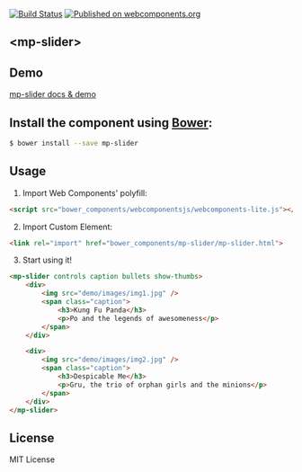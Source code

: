 [![Build Status](https://travis-ci.org/mpachnis/mp-slider.svg?branch=master)](https://travis-ci.org/mpachnis/mp-slider) [![Published on webcomponents.org](https://img.shields.io/badge/webcomponents.org-published-blue.svg)](https://www.webcomponents.org/element/mpachnis/mp-slider)


## &lt;mp-slider&gt;


## Demo

[mp-slider docs & demo](http://minas.pachnis.com/projects/mp-slider/bower_components/mp-slider/)


## Install the component using [Bower](http://bower.io/):

```bash
$ bower install --save mp-slider
```

## Usage

1. Import Web Components' polyfill:

```html
<script src="bower_components/webcomponentsjs/webcomponents-lite.js"></script>
```

2. Import Custom Element:

```html
<link rel="import" href="bower_components/mp-slider/mp-slider.html">
```

3. Start using it!

<!--
```
<custom-element-demo>
    <template>
        <script src="../webcomponentsjs/webcomponents-lite.js"></script>
        <link rel="import" href="mp-slider.html">
        <next-code-block></next-code-block>
    </template>
</custom-element-demo>
```
-->

```html
<mp-slider controls caption bullets show-thumbs>
    <div>
        <img src="demo/images/img1.jpg" />
        <span class="caption">
            <h3>Kung Fu Panda</h3>
            <p>Po and the legends of awesomeness</p>
        </span>
    </div>

    <div>
        <img src="demo/images/img2.jpg" />
        <span class="caption">
            <h3>Despicable Me</h3>
            <p>Gru, the trio of orphan girls and the minions</p>
        </span>
    </div>
</mp-slider>
```

## License

MIT License
